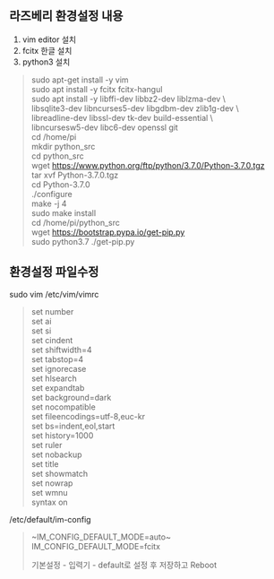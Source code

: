 **라즈베리 환경설정 내용**
-
1. vim editor 설치  
2. fcitx 한글 설치  
3. python3 설치



>sudo apt-get install -y vim  
>sudo apt install -y fcitx fcitx-hangul  
>sudo apt install -y libffi-dev libbz2-dev liblzma-dev \  
>libsqlite3-dev libncurses5-dev libgdbm-dev zlib1g-dev \  
>libreadline-dev libssl-dev tk-dev build-essential \  
>libncursesw5-dev libc6-dev openssl git  
>cd /home/pi  
>mkdir python_src  
>cd python_src  
>wget https://www.python.org/ftp/python/3.7.0/Python-3.7.0.tgz  
>tar xvf Python-3.7.0.tgz  
>cd Python-3.7.0  
>./configure  
>make -j 4  
>sudo make install  
>cd /home/pi/python_src  
>wget https://bootstrap.pypa.io/get-pip.py  
>sudo python3.7 ./get-pip.py  
  

**환경설정 파일수정**
-
sudo vim /etc/vim/vimrc  

>set number  
>set ai  
>set si  
>set cindent  
>set shiftwidth=4  
>set tabstop=4  
>set ignorecase  
>set hlsearch  
>set expandtab  
>set background=dark  
>set nocompatible  
>set fileencodings=utf-8,euc-kr  
>set bs=indent,eol,start  
>set history=1000  
>set ruler  
>set nobackup  
>set title  
>set showmatch  
>set nowrap  
>set wmnu  
>syntax on  

/etc/default/im-config

>~IM_CONFIG_DEFAULT_MODE=auto~  
>IM_CONFIG_DEFAULT_MODE=fcitx  
>
>기본설정 - 입력기 - default로 설정 후 저장하고 Reboot  



